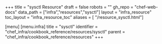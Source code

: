 +++
title = "sysctl Resource"
draft = false
robots = ""
gh_repo = "chef-web-docs"
data_path = ["infra","resources","sysctl"]
layout = "infra_resource"
toc_layout = "infra_resource_toc"
aliases = [ "/resource_sysctl.html"]

[menu]
  [menu.infra]
    title = "sysctl"
    identifier = "chef_infra/cookbook_reference/resources/sysctl"
    parent = "chef_infra/cookbook_reference/resources"
+++

<!-- The contents of this page are automatically generated from the sysctl.yaml file in the data directory. -->
<!-- To suggest a change, edit the https://github.com/chef/chef/blob/main/lib/chef/resource/sysctl.rb file
      and submit a pull request to the https://github.com/chef/chef repository. -->
